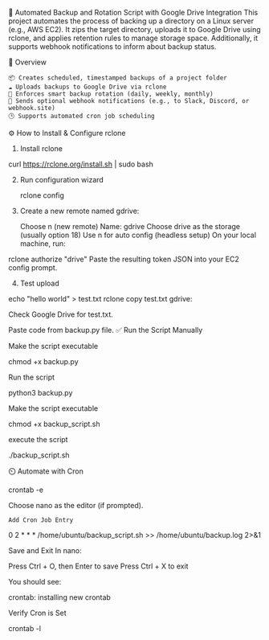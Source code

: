🔄 Automated Backup and Rotation Script with Google Drive Integration
This project automates the process of backing up a directory on a Linux server (e.g., AWS EC2). It zips the target directory, uploads it to Google Drive using rclone, and applies retention rules to manage storage space. Additionally, it supports webhook notifications to inform about backup status.

🧾 Overview

    📦 Creates scheduled, timestamped backups of a project folder
    ☁️ Uploads backups to Google Drive via rclone
    🔁 Enforces smart backup rotation (daily, weekly, monthly)
    🔔 Sends optional webhook notifications (e.g., to Slack, Discord, or webhook.site)
    🕒 Supports automated cron job scheduling

⚙️ How to Install & Configure rclone

1. Install rclone

curl https://rclone.org/install.sh | sudo bash

2. Run configuration wizard

   rclone config

   
3. Create a new remote named gdrive:

    Choose n (new remote)
    Name: gdrive
    Choose drive as the storage (usually option 18)
    Use n for auto config (headless setup)
    On your local machine, run:

 rclone authorize "drive"
 Paste the resulting token JSON into your EC2 config prompt.

 4. Test upload

 echo "hello world" > test.txt
rclone copy test.txt gdrive:

Check Google Drive for test.txt.

Paste code from backup.py file.
✅ Run the Script Manually

  Make the script executable

chmod +x backup.py

 Run the script

python3 backup.py

Make the script executable

chmod +x backup_script.sh

execute the script

./backup_script.sh

⏲️ Automate with Cron

crontab -e

Choose nano as the editor (if prompted).

    Add Cron Job Entry

0 2 * * * /home/ubuntu/backup_script.sh >> /home/ubuntu/backup.log 2>&1

 Save and Exit In nano:

Press Ctrl + O, then Enter to save
Press Ctrl + X to exit

You should see:

crontab: installing new crontab

Verify Cron is Set


   crontab -l


